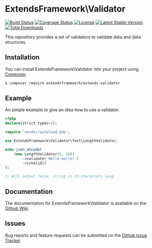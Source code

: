 # ExtendsFramework\Validator
[![Build Status](https://travis-ci.org/extendsframework/extends-validator.svg?branch=master)](https://travis-ci.org/extendsframework/extends-validator)
[![Coverage Status](https://coveralls.io/repos/github/extendsframework/extends-validator/badge.svg?branch=master)](https://coveralls.io/github/extendsframework/extends-validator?branch=master)
[![License](https://poser.pugx.org/extendsframework/extends-validator/license)](https://packagist.org/packages/extendsframework/extends-validator)
[![Latest Stable Version](https://poser.pugx.org/extendsframework/extends-validator/v/stable)](https://packagist.org/packages/extendsframework/extends-validator)
[![Total Downloads](https://poser.pugx.org/extendsframework/extends-validator/downloads)](https://packagist.org/packages/extendsframework/extends-validator)

This repository provides a set of validators to validate data and data structures.

## Installation

You can install ExtendsFramework\Validator into your project using [Composer](https://getcomposer.org).
 
```bash
$ composer require extendsframework/extends-validator
```

## Example

An simple example to give an idea how to use a validator.

```php
<?php
declare(strict_types=1);

require 'vendor/autoload.php';

use ExtendsFramework\Validator\Text\LengthValidator;

echo json_encode(
    (new LengthValidator(5, 10))
        ->validate('Hello world!')
        ->isValid()
);

// Will output false, string is 13 characters long.
```

## Documentation

The documentation for ExtendsFramework\Validator is available on the
[Github Wiki](https://github.com/extendsframework/extends-validator/wiki).

## Issues

Bug reports and feature requests can be submitted on the
[Github Issue Tracker](https://github.com/extendsframework/extends-validator/issues).

